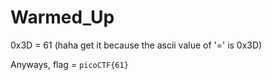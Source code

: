 # Warmed_Up

0x3D = 61 (haha get it because the ascii value of '=' is 0x3D)

Anyways, flag = `picoCTF{61}`
